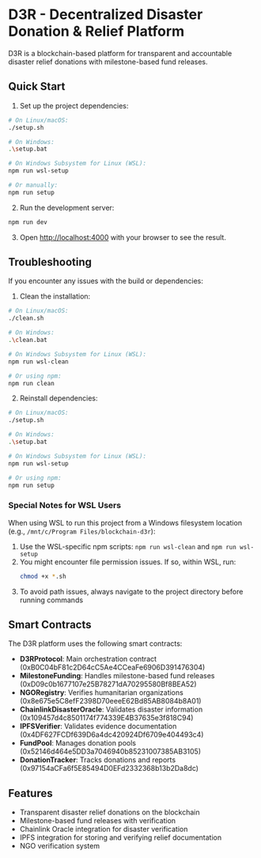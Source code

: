 # D3R - Decentralized Disaster Donation & Relief Platform

D3R is a blockchain-based platform for transparent and accountable disaster relief donations with milestone-based fund releases.

## Quick Start

1. Set up the project dependencies:

```bash
# On Linux/macOS:
./setup.sh

# On Windows:
.\setup.bat

# On Windows Subsystem for Linux (WSL):
npm run wsl-setup

# Or manually:
npm run setup
```

2. Run the development server:

```bash
npm run dev
```

3. Open [http://localhost:4000](http://localhost:4000) with your browser to see the result.

## Troubleshooting

If you encounter any issues with the build or dependencies:

1. Clean the installation:
```bash
# On Linux/macOS:
./clean.sh

# On Windows:
.\clean.bat

# On Windows Subsystem for Linux (WSL):
npm run wsl-clean

# Or using npm:
npm run clean
```

2. Reinstall dependencies:
```bash
# On Linux/macOS:
./setup.sh

# On Windows:
.\setup.bat

# On Windows Subsystem for Linux (WSL):
npm run wsl-setup

# Or using npm:
npm run setup
```

### Special Notes for WSL Users

When using WSL to run this project from a Windows filesystem location (e.g., `/mnt/c/Program Files/blockchain-d3r`):

1. Use the WSL-specific npm scripts: `npm run wsl-clean` and `npm run wsl-setup`
2. You might encounter file permission issues. If so, within WSL, run:
   ```bash
   chmod +x *.sh
   ```
3. To avoid path issues, always navigate to the project directory before running commands

## Smart Contracts

The D3R platform uses the following smart contracts:

- **D3RProtocol**: Main orchestration contract (0xB0C04bF81c2D64cC5Ae4CCeaFe6906D391476304)
- **MilestoneFunding**: Handles milestone-based fund releases (0xD09c0b1677107e25B78271dA70295580Bf8BEA52)
- **NGORegistry**: Verifies humanitarian organizations (0x8e675e5C8efF2398D70eeeE62Bd85AB8084b8A01)
- **ChainlinkDisasterOracle**: Validates disaster information (0x109457d4c8501174f774339E4B37635e3f818C94)
- **IPFSVerifier**: Validates evidence documentation (0x4DF627FCDf639D6a4dc420924Df6709e404493c4)
- **FundPool**: Manages donation pools (0x52146d464e5DD3a7046940b85231007385AB3105)
- **DonationTracker**: Tracks donations and reports (0x97154aCFa6f5E85494D0EFd2332368b13b2Da8dc)

## Features

- Transparent disaster relief donations on the blockchain
- Milestone-based fund releases with verification
- Chainlink Oracle integration for disaster verification
- IPFS integration for storing and verifying relief documentation
- NGO verification system
